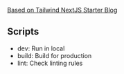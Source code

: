 [Based on Tailwind NextJS Starter Blog](https://github.com/timlrx/tailwind-nextjs-starter-blog)

## Scripts

- dev: Run in local
- build: Build for production
- lint: Check linting rules